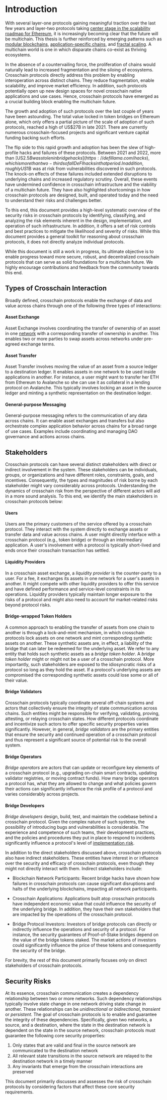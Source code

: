 # Introduction
With several layer-one protocols gaining meaningful traction over the last few years and layer-two protocols taking [center stage in the scalability roadmap for Ethereum](https://vitalik.ca/general/2021/12/06/endgame.html), it is increasingly becoming clear that the future will be multichain. This thesis is further reinforced by emerging patterns such as [modular blockchains](https://www.alchemy.com/overviews/modular-vs-monolithic-blockchains), [application-specific chains](https://medium.com/1kxnetwork/application-specific-blockchains-9a36511c832), and [fractal scaling](https://medium.com/starkware/fractal-scaling-from-l2-to-l3-7fe238ecfb4f). A multichain world is one in which disparate chains co-exist as thriving ecosystems. 

In the absence of a countervailing force, the proliferation of chains would naturally lead to increased fragmentation and the siloing of ecosystems. Crosschain protocols directly address this problem by enabling interoperation across distinct chains. They reduce fragmentation, enable scalability, and improve market efficiency. In addition, such protocols potentially open up new design spaces for novel crosschain native applications and use cases. Hence, crosschain protocols have emerged as a crucial building block enabling the multichain future. 

The growth and adoption of such protocols over the last couple of years have been astounding. The total value locked in token bridges on Ethereum alone, which only offers a partial picture of the scale of adoption of such protocols, reached a high of US$27B in late 2021. There are currently numerous crosschain-focused projects and significant venture capital funding backing such efforts.

The flip side to this rapid growth and adoption has been the slew of high-profile hacks and failures of these protocols. Between 2021 and 2022, more than [US$2.5B was stolen in bridge hacks](https://defillama.com/hacks), which is more than two-thirds of all DeFI hacks in that period. In addition, roughly US$1B was at risk from vulnerabilities discovered in such protocols. The knock-on effects of these failures included extended disruptions to underlying chains and increased regulatory scrutiny. Overall, these events have undermined confidence in crosschain infrastructure and the viability of a multichain future. They have also highlighted shortcomings in how crosschain protocols are designed, built, and operated today and the need to understand their risks and challenges better.

To this end, this document provides a high-level systematic overview of the security risks in crosschain protocols by identifying, classifying, and analyzing the risk elements inherent in the design, implementation, and operation of such infrastructure. In addition, it offers a set of risk controls and best practices to mitigate the likelihood and severity of risks. While this document provides a general toolkit for reasoning about crosschain protocols, it does not directly analyze individual protocols. 

While this document is still a work in progress, its ultimate objective is to enable progress toward more secure, robust, and decentralized crosschain protocols that can serve as solid foundations for a multichain future. We highly encourage contributions and feedback from the community towards this end.

## Types of Crosschain Interaction
Broadly defined, crosschain protocols enable the exchange of data and value across chains through one of the following three types of interactions:

#### Asset Exchange
Asset Exchange involves coordinating the transfer of ownership of an asset in one [network](../../faq/faq.md#what-is-a-network) with a corresponding transfer of ownership in another. This enables two or more parties to swap assets across networks under pre-agreed exchange terms.

#### Asset Transfer
Asset Transfer involves moving the value of an asset from a source ledger to a destination ledger. It enables assets in one network to be used inside applications in another. For instance, a user might want to transfer her ETH from Ethereum to Avalanche so she can use it as collateral in a lending protocol on Avalanche. This typically involves locking an asset in the source ledger and minting a synthetic representation on the destination ledger.

#### General-purpose Messaging
General-purpose messaging refers to the communication of any data across chains. It can enable asset exchanges and transfers but also orchestrate complex application behavior across chains for a broad range of use cases. Examples include coordinating and managing DAO governance and actions across chains. 

## Stakeholders
Crosschain protocols can have several distinct stakeholders with direct or indirect involvement in the system. These stakeholders can be individuals, groups, or organizations and have different roles, constraints, goals, and incentives. Consequently, the types and magnitudes of risk borne by each stakeholder might vary considerably across protocols. Understanding the dynamics of crosschain risk from the perspective of different actors will aid in a more sound analysis. To this end, we identify the main stakeholders in crosschain protocols below:

#### Users
Users are the primary customers of the service offered by a crosschain protocol. They interact with the system directly to exchange assets or transfer data and value across chains. A user might directly interface with a crosschain protocol (e.g., token bridge) or through an intermediary application. A user's involvement with a protocol is typically short-lived and ends once their crosschain transaction has settled.

#### Liquidity Providers
In a crosschain asset exchange, a _liquidity provider_ is the counter-party to a user. For a fee, it exchanges its assets in one network for a user's assets in another. It might compete with other liquidity providers to offer this service and have defined performance and service-level constraints in its operations. Liquidity providers typically maintain longer exposure to the risks of a protocol and might also need to account for market-related risks beyond protocol risks.  

#### Bridge-wrapped Token Holders
A common approach to enabling the transfer of assets from one chain to another is through a lock-and-mint mechanism, in which crosschain protocols lock assets on one network and mint corresponding synthetic assets on another. These synthetic assets are, in effect, a liability of the bridge that can later be redeemed for the underlying asset. We refer to any entity that holds such synthetic assets as a _bridge token holder_. A _bridge token holder_ might or might not be a user of a crosschain protocol. More importantly, such stakeholders are exposed to the idiosyncratic risks of a protocol so long as they hold the asset. If a protocol's underlying assets are compromised the corresponding synthetic assets could lose some or all of their value.

#### Bridge Validators
Crosschain protocols typically coordinate several off-chain systems and actors that collectively ensure the integrity of state communication across chains. Such entities might be responsible for verifying, validating, proving, attesting, or relaying crosschain states. How different protocols coordinate and incentivize such actors to offer specific security properties varies significantly. However, in general, _bridge validators_ are the primary entities that ensure the security and continued operation of a crosschain protocol and thus represent a significant source of potential risk to the overall system.

#### Bridge Operators
_Bridge operators_ are actors that can update or reconfigure key elements of a crosschain protocol (e.g., upgrading on-chain smart contracts, updating validator registries, or moving contract funds). How many bridge operators a protocol has, what they are allowed to change and what policies govern their actions can significantly influence the risk profile of a protocol and varies considerably across projects.

#### Bridge Developers
_Bridge developers_ design, build, test, and maintain the codebase behind a crosschain protocol. Given the complex nature of such systems, the possibility of introducing bugs and vulnerabilities is considerable. The experience and competence of such teams, their development practices, and the policies and procedures they put in place to respond to incidents significantly influence a protocol's level of [implementation risk](../20categories/30implementation/protocol-implementation-risk.md).


In addition to the direct stakeholders discussed above, crosschain protocols also have indirect stakeholders. These entities have interest in or influence over the security and efficacy of crosschain protocols, even though they might not directly interact with them. Indirect stakeholders include: 

- Blockchain Network Participants: Recent bridge hacks have shown how failures in crosschain protocols can cause significant disruptions and halts of the underlying blockchains, impacting all network participants. 

- Crosschain Applications: Applications built atop crosschain protocols have independent economic value that could influence the security of the underlying bridge. In addition, they have their own stakeholders that are impacted by the operations of the crosschain protocol.

- Bridge Protocol Investors: Investors of bridge protocols can directly or indirectly influence the operations and security of a protocol. For instance, the security guarantees of Proof-of-Stake bridges depend on the value of the bridge tokens staked. The market actions of investors could significantly influence the price of these tokens and consequently the security of the bridge.

For brevity, the rest of this document primarily focuses only on direct stakeholders of crosschain protocols.

## Security Risks
At its essence, crosschain communication creates a dependency relationship between two or more networks. Such dependency relationships typically involve state change in one network driving state change in another. These relationships can be _unidirectional_ or _bidirectional_, _transient_ or _persistent_. The goal of crosschain protocols is to enable and guarantee the integrity of these dependencies. Specifically, given two networks, a source, and a destination, where the state in the destination network is dependent on the state in the source network, crosschain protocols must guarantee the following core security properties:

1. Only states that are valid and final in the source network are communicated to the destination network
1. All relevant state transitions in the source network are relayed to the destination network in a timely manner
1. Any invariants that emerge from the crosschain interactions are preserved

This document primarily discusses and assesses the risk of crosschain protocols by considering factors that affect these core security requirements. 
